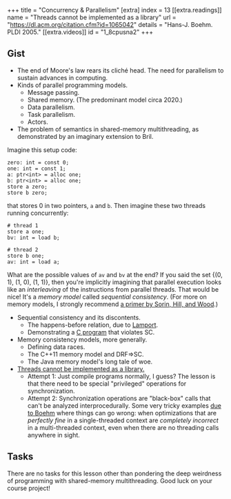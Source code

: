 +++
title = "Concurrency & Parallelism"
[extra]
index = 13
[[extra.readings]]
name = "Threads cannot be implemented as a library"
url = "https://dl.acm.org/citation.cfm?id=1065042"
details = "Hans-J. Boehm. PLDI 2005."
[[extra.videos]]
id = "1_8cpusna2"
+++
## Gist

* The end of Moore's law rears its cliché head. The need for parallelism to sustain advances in computing.
* Kinds of parallel programming models.
    * Message passing.
    * Shared memory. (The predominant model circa 2020.)
    * Data parallelism.
    * Task parallelism.
    * Actors.
* The problem of semantics in shared-memory multithreading, as demonstrated by an imaginary extension to Bril.

Imagine this setup code:

    zero: int = const 0;
    one: int = const 1;
    a: ptr<int> = alloc one;
    b: ptr<int> = alloc one;
    store a zero;
    store b zero;

that stores 0 in two pointers, `a` and `b`. Then imagine these two threads running concurrently:

    # thread 1
    store a one;
    bv: int = load b;

    # thread 2
    store b one;
    av: int = load a;

What are the possible values of `av` and `bv` at the end?
If you said the set {(0, 1), (1, 0), (1, 1)}, then you're implicitly imagining that parallel execution looks like an *interleaving* of the instructions from parallel threads.
That would be nice!
It's a *memory model* called *sequential consistency*.
(For more on memory models, I strongly recommend [a primer by Sorin, Hill, and Wood][primer].)

* Sequential consistency and its discontents.
    * The happens-before relation, due to [Lamport][].
    * Demonstrating a [C program][scviol] that violates SC.
* Memory consistency models, more generally.
    * Defining data races.
    * The C++11 memory model and DRF⇒SC.
    * The Java memory model's long tale of woe.
* [Threads cannot be implemented as a library.][boehm]
    * Attempt 1: Just compile programs normally, I guess? The lesson is that there need to be special "privileged" operations for synchronization.
    * Attempt 2: Synchronization operations are "black-box" calls that can't be analyzed interprocedurally. Some very tricky examples [due to Boehm][boehm] where things can go wrong: when optimizations that are *perfectly fine* in a single-threaded context are *completely incorrect* in a multi-threaded context, even when there are no threading calls anywhere in sight.

[lamport]: https://lamport.azurewebsites.net/pubs/time-clocks.pdf
[boehm]: https://dl.acm.org/citation.cfm?id=1065042
[primer]: https://course.ece.cmu.edu/~ece847c/S15/lib/exe/fetch.php?media=part2_2_sorin12.pdf
[scviol]: https://github.com/cs4110/2018fa/blob/master/code/code32/scviol.c

## Tasks

There are no tasks for this lesson other than pondering the deep weirdness of programming with shared-memory multithreading.
Good luck on your course project!
